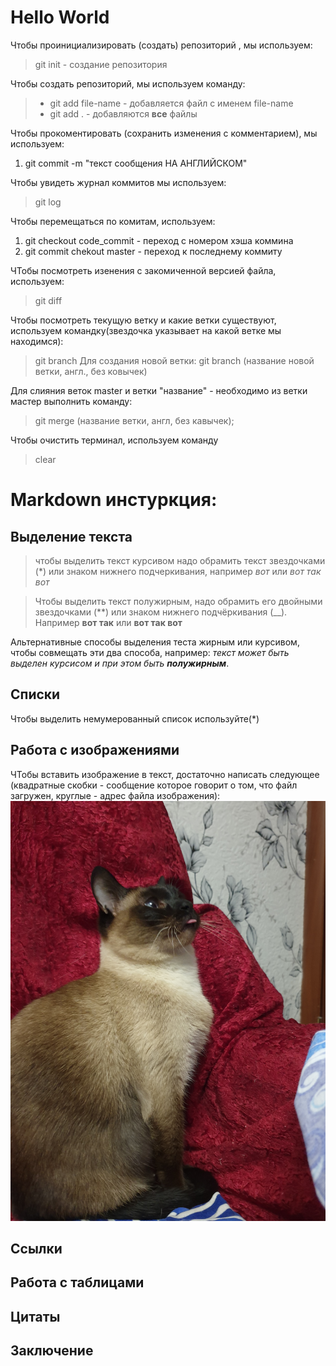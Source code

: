 # Hello World
Чтобы проинициализировать (создать) репозиторий , мы используем: 
> git init -  создание репозитория

Чтобы создать репозиторий, мы используем команду:
>+ git add file-name - добавляется файл с именем file-name
>+ git add . - добавляются **все** файлы

Чтобы прокоментировать (сохранить изменения с комментарием), мы используем:
1. git commit -m "текст сообщения НА АНГЛИЙСКОМ" 

Чтобы увидеть журнал коммитов мы используем: 
>git log

Чтобы перемещаться по комитам, используем:
1. git checkout code_commit - переход с номером хэша коммина
2. git commit chekout master - переход к последнему коммиту


ЧТобы посмотреть изенения с закомиченной версией файла, используем:
> git diff

Чтобы посмотреть текущую ветку и какие ветки существуют, используем командку(звездочка указывает на какой ветке мы находимся):
> git branch
Для создания новой ветки:
> git branch (название новой ветки, англ., без ковычек)

Для слияния веток master и ветки "название" - необходимо из ветки мастер выполнить команду:
> git merge (название ветки, англ, без кавычек);

Чтобы очистить терминал, используем команду 
> clear 

# Markdown инстуркция:

## Выделение текста
> чтобы выделить текст курсивом надо обрамить текст звездочками (*) или знаком нижнего подчеркивания, например *вот* или _вот так вот_

> Чтобы выделить текст полужирным, надо обрамить его двойными звездочками (**) или знаком нижнего подчёркивания (__). Например **вот так** или  __вот так вот__

Альтернативные способы выделения теста жирным или курсивом, чтобы совмещать эти два способа, например: _текст может быть выделен курсисом и при этом быть **полужирным**_.


## Списки

Чтобы выделить немумерованный список используйте(*) 

## Работа с изображениями

ЧТобы вставить изображение в текст, достаточно написать следующее (квадратные скобки - сообщение которое говорит о том, что файл загружен, круглые - адрес файла изображения):
![Привет! Это Ксюша](cats.jpg)

## Ссылки

## Работа с таблицами

## Цитаты

## Заключение